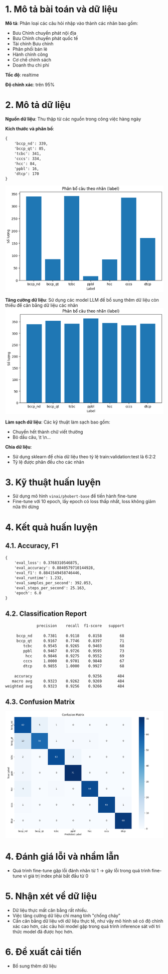 # 1. Mô tả bài toán và dữ liệu
**Mô tả**: Phân loại các câu hỏi nhập vào thành các nhãn bao gồm:
- Bưu Chính chuyển phát nội địa
- Bưu Chính chuyển phát quốc tế
- Tài chính Bưu chính
- Phân phối bán lẻ
- Hành chính công
- Cơ chế chính sách
- Doanh thu chi phí

**Tốc độ**: realtime

**Độ chính xác**: trên 95%

# 2. Mô tả dữ liệu
**Nguồn dữ liệu**: Thu thập từ các nguồn trong công việc hàng ngày

**Kích thước và phân bố**: 
```
{
    'bccp_nd': 339,
    'bccp_qt': 85,
    'tcbc': 341,
    'cccs': 334,
    'hcc': 84,
    'ppbl': 16,
    'dtcp': 170
}
```
![Base dataset](../reports/figures/base_data.png)

**Tăng cường dữ liệu**:
Sử dụng các model LLM để bổ sung thêm dữ liệu còn thiếu để cân bằng dữ liệu các nhãn
![Augmentation dataset](../reports/figures/augmentation_data.png)

**Làm sạch dữ liệu**:
Các kỹ thuật làm sạch bao gồm:
- Chuyển hết thành chữ viết thường
- Bỏ dấu câu, \t \n...

**Chia dữ liệu**:
- Sử dụng sklearn để chia dữ liệu theo tỷ lệ train:validation:test là 6:2:2
- Tỷ lệ được phân đều cho các nhãn

# 3. Kỹ thuật huấn luyện
- Sử dụng mô hình ```vinai/phobert-base``` để tiến hành fine-tune
- Fine-tune với 10 epoch, lấy epoch có loss thấp nhất, loss không giảm nữa thì dừng

# 4. Kết quả huấn luyện
## 4.1. Accuracy, F1
```
{
    'eval_loss': 0.3768310546875, 
    'eval_accuracy': 0.8840579710144928, 
    'eval_f1': 0.8841549458746446, 
    'eval_runtime': 1.232, 
    'eval_samples_per_second': 392.053, 
    'eval_steps_per_second': 25.163, 
    'epoch': 6.0
}
```
## 4.2. Classification Report
```
              precision    recall  f1-score   support

     bccp_nd     0.7381    0.9118    0.8158        68
     bccp_qt     0.9167    0.7746    0.8397        71
        tcbc     0.9545    0.9265    0.9403        68
        ppbl     0.9467    0.9726    0.9595        73
         hcc     0.9846    0.9275    0.9552        69
        cccs     1.0000    0.9701    0.9848        67
        dtcp     0.9855    1.0000    0.9927        68

    accuracy                         0.9256       484
   macro avg     0.9323    0.9262    0.9269       484
weighted avg     0.9323    0.9256    0.9266       484
```
## 4.3. Confusion Matrix
![Confusion Matrix](../reports/metrics/confusion_matrix.png)

# 4. Đánh giá lỗi và nhầm lẫn
- Quá trình fine-tune gặp lỗi đánh nhãn từ 1 -> gây lỗi trong quá trình fine-tune vì giá trị index phải bắt đầu từ 0

# 5. Nhận xét về dữ liệu
- Dữ liệu thực mất cân bằng rất nhiều.
- Việc tăng cường dữ liệu chỉ mang tính "chống cháy"
- Cần cân bằng dữ liệu với dữ liệu thực tế, như vậy mô hình sẽ có độ chính xác cao hơn, các câu hỏi model gặp trong quá trình inference sát với tri thức model đã được học hơn.

# 6. Đề xuất cải tiến
- Bổ sung thêm dữ liệu
